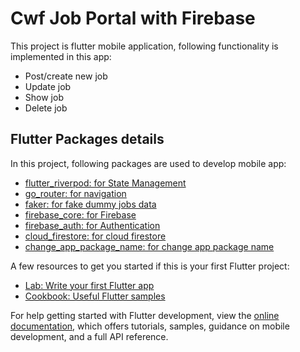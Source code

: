 # Cwf Job Portal with Firebase

This project is flutter mobile application, following functionality is implemented in this app:
- Post/create new job
- Update job
- Show job
- Delete job

## Flutter Packages details

In this project, following packages are used to develop mobile app:

- [flutter_riverpod: for State Management](https://pub.dev/packages/faker)
- [go_router: for navigation](https://pub.dev/packages/go_router)
- [faker: for fake dummy jobs data](https://pub.dev/packages/faker)
- [firebase_core: for Firebase](https://pub.dev/packages/firebase_core)
- [firebase_auth: for Authentication](https://pub.dev/packages/firebase_auth)
- [cloud_firestore: for cloud firestore](https://pub.dev/packages/cloud_firestore)
- [change_app_package_name: for change app package name](https://pub.dev/packages/change_app_package_name)

A few resources to get you started if this is your first Flutter project:

- [Lab: Write your first Flutter app](https://docs.flutter.dev/get-started/codelab)
- [Cookbook: Useful Flutter samples](https://docs.flutter.dev/cookbook)

For help getting started with Flutter development, view the
[online documentation](https://docs.flutter.dev/), which offers tutorials,
samples, guidance on mobile development, and a full API reference.
